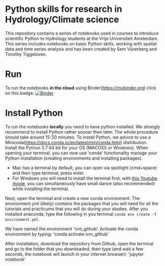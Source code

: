 # Python skills for research in Hydrology/Climate science

This repository contains a series of notebooks used in courses to introduce scientific Python to Hydrology students at the Vrije Universiteit Amsterdam. This series includes notebooks on basic Python skills, working with spatial data and time series analysis and has been created by Sem Vijverberg and Timothy Tiggeloven.

# Run

To run the notebooks **in the cloud** using Binder(https://mybinder.org) click on this badge:
[![Binder](https://mybinder.org/badge_logo.svg)](https://mybinder.org/v2/gh/VU-IVM/Learning_Python/master)

# Install Python
To run the notebooks **locally** you need to have python installed. We strongly recommend to install Python rather sooner then later. The whole procedure should take around 15-20 minutes. To install Python, we advice to use a Minicoda(https://docs.conda.io/en/latest/miniconda.html) distribution. Install the Python 3.7 64 bit for your OS (MACOSX or Windows). 
When opening your terminal, you can now use 'conda' functionality manage your Python installation (creating environments and installing packages). 

- Mac has a terminal by default, you can open via spotlight (cmd+space) and then type terminal, press enter. 
- For Windows you will need to install the terminal first, with [this Youtube movie](https://www.youtube.com/watch?v=mByMbtyew_E), you can simultaneously have small dance (also recommended) while installing the terminal. 

Next, open the terminal and create a new conda environment. The environment.yml (likely) contains the packages that you will need for all the tutorials and practicums that you will do during your studies. After you installed anaconda, type the following in you terminal
`conda env create -f environment.yml`. 

We have named the environment 'ivm_github'. Activate the conda environment by typing:
'conda activate ivm_github'

After installation, download the repository from Github, open the terminal and go to the folder that you downloaded, then type (and wait a few seconds, the notebook will launch in your internet browser):
'jupyter notebook'


